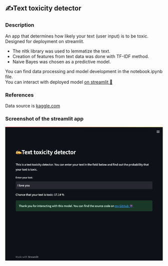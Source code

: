 ## ✍️Text toxicity detector
### Description
An app that determines how likely your text (user input)
is to be toxic. Designed for 
deployment on streamlit.

- The nltk library was used to lemmatize the text.
- Creation of features from text data was done with TF-IDF method.
- Naive Bayes was chosen as a predictive model.  

You can find data processing and model development in the notebook.ipynb file.  
You can interact with deployed model [on streamlit 👾](https://toxicdetection.streamlit.app/)
### References
Data source is [kaggle.com](https://www.kaggle.com/datasets/ashwiniyer176/toxic-tweets-dataset?resource=download)
### Screenshot of the streamlit app

![Screenshot of the model](./images/sample_image.png)
